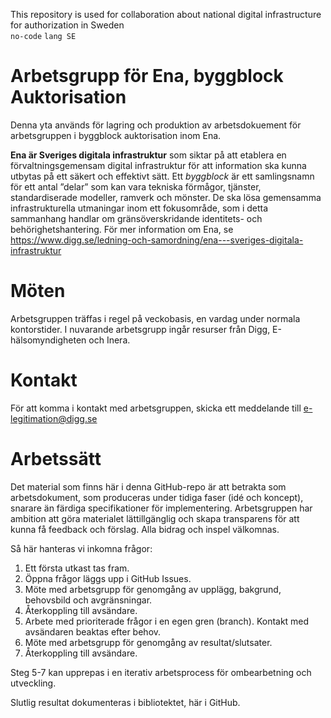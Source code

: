 This repository is used for collaboration about national digital infrastructure for authorization in Sweden <br />`no-code` `lang SE`

# Arbetsgrupp för Ena, byggblock Auktorisation
Denna yta används för lagring och produktion av arbetsdokuement för arbetsgruppen i byggblock auktorisation inom Ena. 

**Ena är Sveriges digitala infrastruktur** som siktar på att etablera en förvaltningsgemensam digital infrastruktur för att information ska kunna utbytas på ett säkert och effektivt sätt. Ett *byggblock* är ett samlingsnamn för ett antal ”delar” som kan vara tekniska förmågor, tjänster, standardiserade modeller, ramverk och mönster. De ska lösa gemensamma infrastrukturella utmaningar inom ett fokusområde, som i detta sammanhang handlar om gränsöverskridande identitets- och behörighetshantering. För mer information om Ena, se https://www.digg.se/ledning-och-samordning/ena---sveriges-digitala-infrastruktur 

# Möten
Arbetsgruppen träffas i regel på veckobasis, en vardag under normala kontorstider.
I nuvarande arbetsgrupp ingår resurser från Digg, E-hälsomyndigheten och Inera.

# Kontakt
För att komma i kontakt med arbetsgruppen, skicka ett meddelande till e-legitimation@digg.se 

# Arbetssätt
Det material som finns här i denna GitHub-repo är att betrakta som arbetsdokument, som produceras under tidiga faser (idé och koncept), snarare än färdiga specifikationer för implementering. Arbetsgruppen har ambition att göra materialet lättillgänglig och skapa transparens för att kunna få feedback och förslag. Alla bidrag och inspel välkomnas. 

Så här hanteras vi inkomna frågor:
1. Ett första utkast tas fram.
2. Öppna frågor läggs upp i GitHub Issues.
3. Möte med arbetsgrupp för genomgång av upplägg, bakgrund, behovsbild och avgränsningar.
4. Återkoppling till avsändare.
5. Arbete med prioriterade frågor i en egen gren (branch). Kontakt med avsändaren beaktas efter behov.
6. Möte med arbetsgrupp för genomgång av resultat/slutsater.
7. Återkoppling till avsändare.

Steg 5-7 kan upprepas i en iterativ arbetsprocess för ombearbetning och utveckling.

Slutlig resultat dokumenteras i bibliotektet, här i GitHub.

